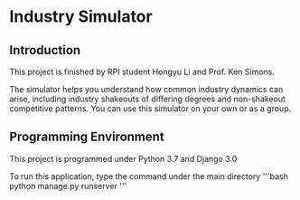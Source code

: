 # Industry Simulator

## Introduction
This project is finished by RPI student Hongyu Li and Prof. Ken Simons.

The simulator helps you understand how common industry dynamics can
arise, including industry shakeouts of differing degrees and non-shakeout competitive patterns. You can use this simulator on
your own or as a group.

## Programming Environment

This project is programmed under Python 3.7 and Django 3.0

To run this application, type the command under the main directory
'''bash
python manage.py runserver
'''